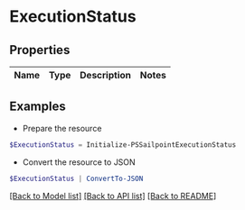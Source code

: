 # ExecutionStatus
## Properties

Name | Type | Description | Notes
------------ | ------------- | ------------- | -------------

## Examples

- Prepare the resource
```powershell
$ExecutionStatus = Initialize-PSSailpointExecutionStatus 
```

- Convert the resource to JSON
```powershell
$ExecutionStatus | ConvertTo-JSON
```

[[Back to Model list]](../README.md#documentation-for-models) [[Back to API list]](../README.md#documentation-for-api-endpoints) [[Back to README]](../README.md)

